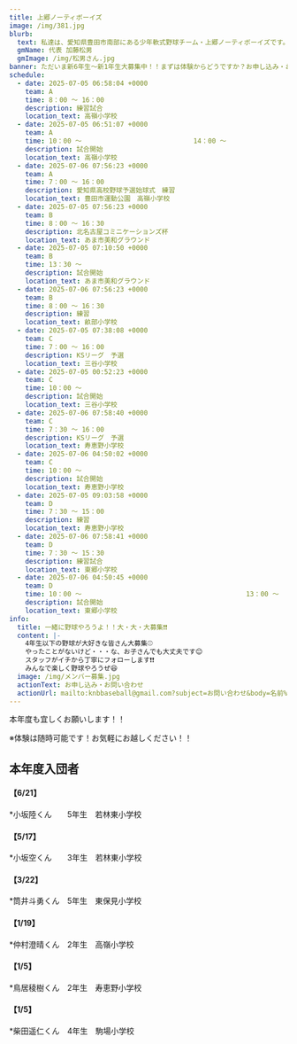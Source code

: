 ```yaml
---
title: 上郷ノーティボーイズ
image: /img/381.jpg
blurb:
  text: 私達は、愛知県豊田市南部にある少年軟式野球チーム・上郷ノーティボーイズです。野球を愛する少年・少女達の夢を育み、軟式野球を正しく指導し、体力向上と礼儀を養成します。また、親友同士の友情と交歓の場を与え、規則正しい明朗な少年・少女を育成することを目的としています。
  gmName: 代表 加藤松男
  gmImage: /img/松男さん.jpg
banner: ただいま新6年生～新1年生大募集中！！まずは体験からどうですか？お申し込み・お問い合わせはお気軽にどうぞ！！
schedule:
  - date: 2025-07-05 06:58:04 +0000
    team: A
    time: 8：00 ～ 16：00
    description: 練習試合
    location_text: 高嶺小学校
  - date: 2025-07-05 06:51:07 +0000
    team: A
    time: 10：00 ～　　　　　　　　　　　　　　　　　14：00 ～
    description: 試合開始
    location_text: 高嶺小学校
  - date: 2025-07-06 07:56:23 +0000
    team: A
    time: 7：00 ～ 16：00
    description: 愛知県高校野球予選始球式　練習
    location_text: 豊田市運動公園　高嶺小学校
  - date: 2025-07-05 07:56:23 +0000
    team: B
    time: 8：00 ～ 16：30
    description: 北名古屋コミニケーションズ杯
    location_text: あま市美和グラウンド
  - date: 2025-07-05 07:10:50 +0000
    team: B
    time: 13：30 ～
    description: 試合開始
    location_text: あま市美和グラウンド
  - date: 2025-07-06 07:56:23 +0000
    team: B
    time: 8：00 ～ 16：30
    description: 練習
    location_text: 畝部小学校
  - date: 2025-07-05 07:38:08 +0000
    team: C
    time: 7：00 ～ 16：00
    description: KSリーグ　予選
    location_text: 三谷小学校
  - date: 2025-07-05 00:52:23 +0000
    team: C
    time: 10：00 ～
    description: 試合開始
    location_text: 三谷小学校
  - date: 2025-07-06 07:58:40 +0000
    team: C
    time: 7：30 ～ 16：00
    description: KSリーグ　予選
    location_text: 寿恵野小学校
  - date: 2025-07-06 04:50:02 +0000
    team: C
    time: 10：00 ～
    description: 試合開始
    location_text: 寿恵野小学校
  - date: 2025-07-05 09:03:58 +0000
    team: D
    time: 7：30 ～ 15：00
    description: 練習
    location_text: 寿恵野小学校
  - date: 2025-07-06 07:58:41 +0000
    team: D
    time: 7：30 ～ 15：30
    description: 練習試合
    location_text: 東郷小学校
  - date: 2025-07-06 04:50:45 +0000
    team: D
    time: 10：00 ～　　　　　　　　　　　　　　　　　　　　　　　　　13：00 ～
    description: 試合開始
    location_text: 東郷小学校
info:
  title: 一緒に野球やろうよ！！大・大・大募集❗❗
  content: |-
    4年生以下の野球が大好きな皆さん大募集⚾
    やったことがないけど・・・な、お子さんでも大丈夫です😊
    スタッフがイチから丁寧にフォローします❗❗
    みんなで楽しく野球やろうぜ😆
  image: /img/メンバー募集.jpg
  actionText: お申し込み・お問い合わせ
  actionUrl: mailto:knbbaseball@gmail.com?subject=お問い合わせ&body=名前%20%3A%0D%0Aふりがな%20%3A%0D%0A電話%20%3A%0D%0A学校名%20%3A%0D%0A学年%20%3A%0D%0Aお問い合せ内容%20%3A（例、体験・見学・入団希望）
---
```

本年度も宜しくお願いします！！


※体験は随時可能です！お気軽にお越しください！！

## 本年度入団者

#### 【6/21】

*小坂陸くん　　5年生　若林東小学校

#### 【5/17】

*小坂空くん　　3年生　若林東小学校

#### 【3/22】

*筒井斗勇くん　5年生　東保見小学校

#### 【1/19】

*仲村澄晴くん　2年生　高嶺小学校

#### 【1/5】

*鳥居稜樹くん　2年生　寿恵野小学校

#### 【1/5】

*柴田遥仁くん　4年生　駒場小学校

